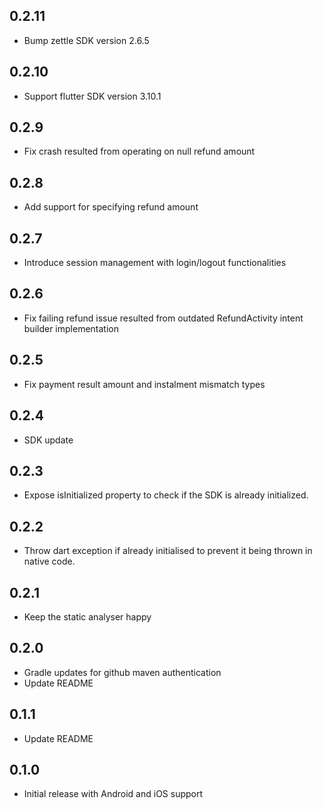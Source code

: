 ## 0.2.11

* Bump zettle SDK version 2.6.5

## 0.2.10

* Support flutter SDK version 3.10.1

## 0.2.9

* Fix crash resulted from operating on null refund amount

## 0.2.8

* Add support for specifying refund amount

## 0.2.7

* Introduce session management with login/logout functionalities

## 0.2.6

* Fix failing refund issue resulted from outdated RefundActivity intent builder implementation

## 0.2.5

* Fix payment result amount and instalment mismatch types

## 0.2.4

* SDK update

## 0.2.3

* Expose isInitialized property to check if the SDK is already initialized.

## 0.2.2

* Throw dart exception if already initialised to prevent it being thrown in native code.

## 0.2.1

* Keep the static analyser happy

## 0.2.0

* Gradle updates for github maven authentication
* Update README

## 0.1.1

* Update README

## 0.1.0

* Initial release with Android and iOS support

